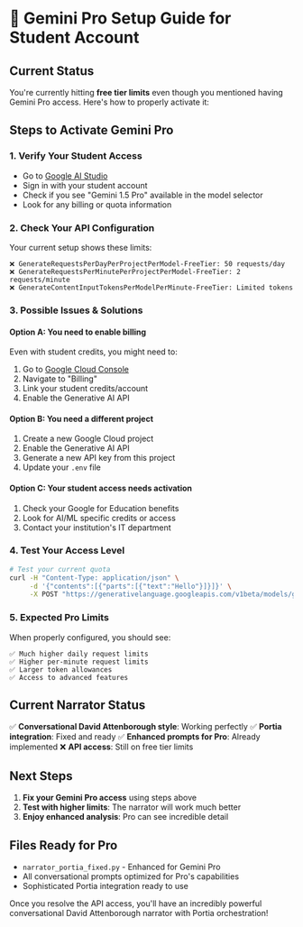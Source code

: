 # 🚀 Gemini Pro Setup Guide for Student Account

## Current Status
You're currently hitting **free tier limits** even though you mentioned having Gemini Pro access. Here's how to properly activate it:

## Steps to Activate Gemini Pro

### 1. Verify Your Student Access
- Go to [Google AI Studio](https://aistudio.google.com/)
- Sign in with your student account
- Check if you see "Gemini 1.5 Pro" available in the model selector
- Look for any billing or quota information

### 2. Check Your API Configuration
Your current setup shows these limits:
```
❌ GenerateRequestsPerDayPerProjectPerModel-FreeTier: 50 requests/day
❌ GenerateRequestsPerMinutePerProjectPerModel-FreeTier: 2 requests/minute
❌ GenerateContentInputTokensPerModelPerMinute-FreeTier: Limited tokens
```

### 3. Possible Issues & Solutions

#### Option A: You need to enable billing
Even with student credits, you might need to:
1. Go to [Google Cloud Console](https://console.cloud.google.com/)
2. Navigate to "Billing"
3. Link your student credits/account
4. Enable the Generative AI API

#### Option B: You need a different project
1. Create a new Google Cloud project
2. Enable the Generative AI API
3. Generate a new API key from this project
4. Update your `.env` file

#### Option C: Your student access needs activation
1. Check your Google for Education benefits
2. Look for AI/ML specific credits or access
3. Contact your institution's IT department

### 4. Test Your Access Level
```bash
# Test your current quota
curl -H "Content-Type: application/json" \
     -d '{"contents":[{"parts":[{"text":"Hello"}]}]}' \
     -X POST "https://generativelanguage.googleapis.com/v1beta/models/gemini-1.5-pro:generateContent?key=YOUR_API_KEY"
```

### 5. Expected Pro Limits
When properly configured, you should see:
```
✅ Much higher daily request limits
✅ Higher per-minute request limits
✅ Larger token allowances
✅ Access to advanced features
```

## Current Narrator Status
✅ **Conversational David Attenborough style**: Working perfectly
✅ **Portia integration**: Fixed and ready
✅ **Enhanced prompts for Pro**: Already implemented
❌ **API access**: Still on free tier limits

## Next Steps
1. **Fix your Gemini Pro access** using steps above
2. **Test with higher limits**: The narrator will work much better
3. **Enjoy enhanced analysis**: Pro can see incredible detail

## Files Ready for Pro
- `narrator_portia_fixed.py` - Enhanced for Gemini Pro
- All conversational prompts optimized for Pro's capabilities
- Sophisticated Portia integration ready to use

Once you resolve the API access, you'll have an incredibly powerful conversational David Attenborough narrator with Portia orchestration!

